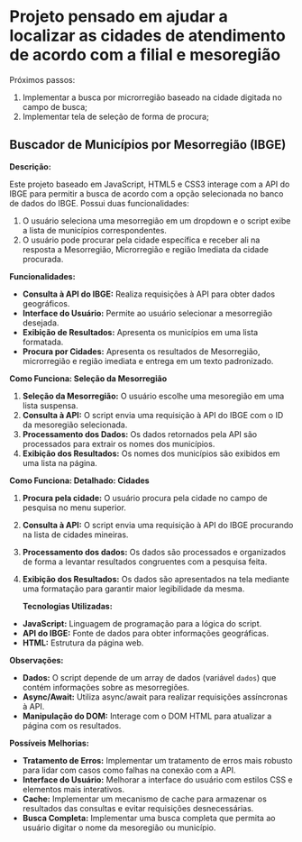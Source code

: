 # Projeto pensado em ajudar a localizar as cidades de atendimento de acordo com a filial e mesoregião

Próximos passos:

1. Implementar a busca por microrregião baseado na cidade digitada no campo de busca;
2. Implementar tela de seleção de forma de procura;

## Buscador de Municípios por Mesorregião (IBGE)

**Descrição:**

Este projeto baseado em JavaScript, HTML5 e CSS3 interage com a API do IBGE para permitir a busca de acordo com a opção selecionada no banco de dados do IBGE. Possui duas funcionalidades:

1. O usuário seleciona uma mesorregião em um dropdown e o script exibe a lista de municípios correspondentes.
2. O usuário pode procurar pela cidade específica e receber ali na resposta a Mesorregião, Microrregião e região Imediata da cidade procurada.

**Funcionalidades:**

- **Consulta à API do IBGE:** Realiza requisições à API para obter dados geográficos.
- **Interface do Usuário:** Permite ao usuário selecionar a mesorregião desejada.
- **Exibição de Resultados:** Apresenta os municípios em uma lista formatada.
- **Procura por Cidades:** Apresenta os resultados de Mesorregião, microrregião e região imediata e entrega em um texto padronizado.

**Como Funciona: Seleção da Mesorregião**

1. **Seleção da Mesorregião:** O usuário escolhe uma mesoregião em uma lista suspensa.
2. **Consulta à API:** O script envia uma requisição à API do IBGE com o ID da mesoregião selecionada.
3. **Processamento dos Dados:** Os dados retornados pela API são processados para extrair os nomes dos municípios.
4. **Exibição dos Resultados:** Os nomes dos municípios são exibidos em uma lista na página.

**Como Funciona: Detalhado: Cidades**

1. **Procura pela cidade:** O usuário procura pela cidade no campo de pesquisa no menu superior.
2. **Consulta à API:** O script envia uma requisição à API do IBGE procurando na lista de cidades mineiras.
3. **Processamento dos dados:** Os dados são processados e organizados de forma a levantar resultados congruentes com a pesquisa feita.
4. **Exibição dos Resultados:** Os dados são apresentados na tela mediante uma formatação para garantir maior legibilidade da mesma.

   **Tecnologias Utilizadas:**

- **JavaScript:** Linguagem de programação para a lógica do script.
- **API do IBGE:** Fonte de dados para obter informações geográficas.
- **HTML:** Estrutura da página web.

**Observações:**

- **Dados:** O script depende de um array de dados (variável `dados`) que contém informações sobre as mesorregiões.
- **Async/Await:** Utiliza async/await para realizar requisições assíncronas à API.
- **Manipulação do DOM:** Interage com o DOM HTML para atualizar a página com os resultados.

**Possíveis Melhorias:**

- **Tratamento de Erros:** Implementar um tratamento de erros mais robusto para lidar com casos como falhas na conexão com a API.
- **Interface do Usuário:** Melhorar a interface do usuário com estilos CSS e elementos mais interativos.
- **Cache:** Implementar um mecanismo de cache para armazenar os resultados das consultas e evitar requisições desnecessárias.
- **Busca Completa:** Implementar uma busca completa que permita ao usuário digitar o nome da mesoregião ou município.

